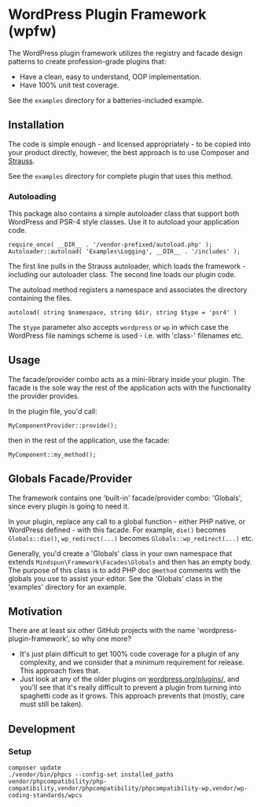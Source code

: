 # WordPress Plugin Framework (wpfw)

The WordPress plugin framework utilizes the registry and facade design patterns to create profession-grade plugins that:
* Have a clean, easy to understand, OOP implementation.
* Have 100% unit test coverage.

See the `examples` directory for a batteries-included example.

## Installation
The code is simple enough - and licensed appropriately - to be copied into your product directly, however, the best 
approach is to use Composer and [Strauss](https://github.com/BrianHenryIE/strauss).

See the `examples` directory for complete plugin that uses this method.

### Autoloading
This package also contains a simple autoloader class that support both WordPress and PSR-4 style classes.
Use it to autoload your application code.

```
require_once( __DIR__ . '/vendor-prefixed/autoload.php' );
Autoloader::autoload( 'Examples\Logging', __DIR__ . '/includes' );
```
The first line pulls in the Strauss autoloader, which loads the framework - including
our autoloader class.  The second line loads our plugin code.

The autoload method registers a namespace and associates the directory containing the files.
```
autoload( string $namespace, string $dir, string $type = 'psr4' )
```
The `$type` parameter also accepts `wordpress` or `wp` in which case the WordPress file namings
scheme is used - i.e. with 'class-' filenames etc.

## Usage
The facade/provider combo acts as a mini-library inside your plugin.
The facade is the sole way the rest of the application acts with the functionality the provider provides.

In the plugin file, you'd call:
```shell
MyComponentProvider::provide();
```
then in the rest of the application, use the facade:
```shell
MyComponent::my_method();
```

## Globals Facade/Provider
The framework contains one 'built-in' facade/provider combo: 'Globals', since every 
plugin is going to need it.

In your plugin, replace any call to a global function - either PHP native, or WordPress defined - with this facade.
For example, `die()` becomes `Globals::die()`, `wp_redirect(...)` becomes `Globals::wp_redirect(...)`
etc.

Generally, you'd create a 'Globals' class in your own namespace that 
extends `Mindspun\Framework\Facades\Globals` and then has an empty body.
The purpose of this class is to add PHP doc `@method` comments with the globals you use
to assist your editor.  See the 'Globals' class in the 'examples' directory for an example.

## Motivation
There are at least six other GitHub projects with the name 'wordpress-plugin-framework', so why one more?

* It's just plain difficult to get 100% code coverage for a plugin of any complexity, and we consider that a minimum
requirement for release.  This approach fixes that.
* Just look at any of the older plugins on [wordpress.org/plugins/,](https://wordpress.org/plugins/)
and you'll see that it's really difficult to prevent a plugin from turning into spaghetti code as it grows. This approach prevents that (mostly, care must still be taken).

## Development

### Setup

```shell
composer update
./vendor/bin/phpcs --config-set installed_paths vendor/phpcompatibility/php-compatibility,vendor/phpcompatibility/phpcompatibility-wp,vendor/wp-coding-standards/wpcs
```